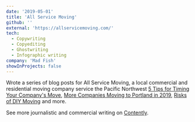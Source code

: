 ```yaml
---
date: '2019-05-01'
title: 'All Service Moving'
github: ''
external: 'https://allservicemoving.com/'
tech:
  - Copywriting
  - Copyediting
  - Ghostwriting
  - Infographic writing
company: 'Mad Fish'
showInProjects: false
---
```


Wrote a series of blog posts for All Service Moving, a local commercial and residential moving company service the Pacific Northwest [5 Tips for Timing Your Company's Move](https://allservicemoving.com/5-tips-for-timing-your-companys-move/), [More Companies Moving to Portland in 2019](https://allservicemoving.com/more-companies-moving-to-portland-in-2019/), [Risks of DIY Moving](https://allservicemoving.com/risks-of-diy-local-moving/) and more.

See more journalistic and commercial writing on [Contently](https://alleyhector.contently.com/).